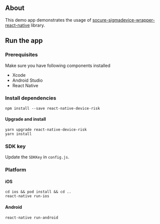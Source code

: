 ## About
This demo app demonstrates the usage of [socure-sigmadevice-wrapper-react-native](https://github.com/socure-inc/socure-sigmadevice-wrapper-react-native) library.

## Run the app
### Prerequisites
Make sure you have following components installed
* Xcode
* Android Studio
* React Native

### Install dependencies

```
npm install --save react-native-device-risk
```

#### Upgrade and install
```
yarn upgrade react-native-device-risk
yarn install
```

### SDK key
Update the `SDKKey` in `config.js`.

### Platform
#### iOS
```
cd ios && pod install && cd ..
react-native run-ios
```
#### Android
```
react-native run-android
```
